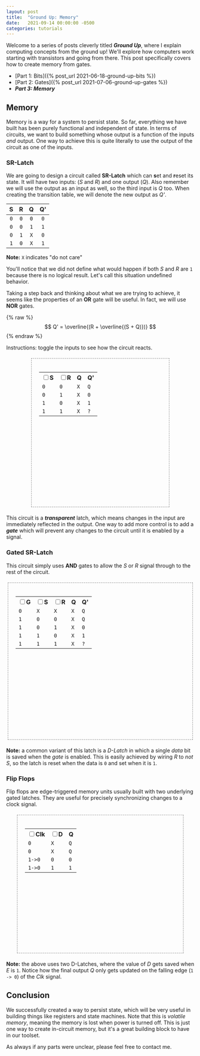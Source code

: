 ```yaml
---
layout: post
title:  "Ground Up: Memory"
date:   2021-09-14 00:00:00 -0500
categories: tutorials
---
```

<script src="https://cdn.mathjax.org/mathjax/latest/MathJax.js?config=TeX-AMS-MML_HTMLorMML" type="text/javascript"></script>
<script src="https://cdnjs.cloudflare.com/ajax/libs/paper.js/0.12.15/paper-full.min.js" integrity="sha512-ovjLI1ZcZe6bw+ImQ21r+sv8q/Vwob2kq7tFidK6E1LWfi0T4uobbmpfEU1//a9h9o5Kkt+MnMWf6rWlg0EiMw==" crossorigin="anonymous" referrerpolicy="no-referrer"></script>
<script type="text/javascript">
    window.globals = {};
    function updateState(checkbox, global) {
        window.globals[global] = checkbox.checked;
        window.globals.updateSRLatch();
        window.globals.updateGatedSRLatch();
        window.globals.updateDFlipFlop();
        updateTables();
    }
    function updateTables() {
        updateSRLatchTable();
        updateGatedSRLatchTable();
        updateDFlipFlopTable();
    }
    function updateSRLatchTable() {
        var table = document.getElementById("srLatchTable").children[0].children;
        var index = (window.globals["srLatchS"] ? 2 : 0) + (window.globals["srLatchR"] ? 1 : 0) + 1;
        for (var i = 1; i < table.length; i++) {
            table[i].style.backgroundColor = i == index ? 'yellow' : 'white';
        }
    }
    function updateGatedSRLatchTable() {
        var table = document.getElementById("gatedSRLatchTable").children[0].children;
        var index = (!window.globals["gatedSRLatchG"] ? 0 : ((window.globals["gatedSRLatchS"] ? 2 : 0) + (window.globals["gatedSRLatchR"] ? 1 : 0) + 1)) + 1;
        for (var i = 1; i < table.length; i++) {
            table[i].style.backgroundColor = i == index ? 'yellow' : 'white';
        }
    }
    function updateDFlipFlopTable() {
        var table = document.getElementById("dFlipFlopTable").children[0].children;
        var index = (window.globals["dFlipFlopClk"] ? 2 : 0) + (window.globals["dFlipFlopD"] ? 1 : 0) + 1;
        for (var i = 1; i < table.length; i++) {
            table[i].style.backgroundColor = i == index ? 'yellow' : 'white';
        }
    }
    window.onload = function() {
        window.globals.updateSRLatch();
        window.globals.updateGatedSRLatch();
        window.globals.updateDFlipFlop();
        updateTables()
    }
</script>
<style type="text/css" media="all">
.gate {
    display: inline-block;
    vertical-align: middle;
    width: unset;
}
p.gate {
    vertical-align: unset;
}
.table-div {
    display: inline-block;
    vertical-align: middle;
}
.interactive {
    padding: 20px;
    margin: 20px auto;
    border: 1px dashed gray;
}
.table-div table {
    margin-bottom: 5px;
}
#srLatchCircuit {
    width: 200px;
    height: 190px;
    display: inline-block;
    vertical-align: middle;
    margin-left: 40px;
}
#gatedSRLatchCircuit {
    width: 300px;
    height: 190px;
    display: inline-block;
    vertical-align: middle;
    margin-left: 40px;
}
#dFlipFlop {
    width: 320px;
    height: 190px;
    display: inline-block;
    vertical-align: middle;
    margin-left: 40px;
}
</style>

Welcome to a series of posts cleverly titled ***Ground Up***,
where I explain computing concepts from the ground up! We'll explore
how computers work starting with transistors and going from there.
This post specifically covers how to create memory from gates.

* [Part 1: Bits]({% post_url 2021-06-18-ground-up-bits %})
* [Part 2: Gates]({% post_url 2021-07-06-ground-up-gates %})
* ***Part 3: Memory***

## Memory
Memory is a way for a system to persist state. So far, everything we have
built has been purely functional and independent of state. In terms of
circuits, we want to build something whose output is a function of the
inputs *and* output. One way to achieve this is quite literally to use
the output of the circuit as one of the inputs.

### SR-Latch
We are going to design a circuit called **SR-Latch** which can **s**et
and **r**eset its state. It will have two inputs: (*S* and *R*) and one
output (*Q*). Also remember we will use the output as an input as well,
so the third input is *Q* too. When creating the transition table,
we will denote the new output as *Q'*.

|  S  |  R  |  Q  |  Q' |
|:---:|:---:|:---:|:---:|
| `0` | `0` | `0` | `0` |
| `0` | `0` | `1` | `1` |
| `0` | `1` | `X` | `0` |
| `1` | `0` | `X` | `1` |

**Note:** `X` indicates "do not care"

You'll notice that we did not define what would happen if both *S*
and *R* are `1` because there is no logical result. Let's call this
situation undefined behavior.

Taking a step back and thinking about what we are trying to achieve,
it seems like the properties of an **OR** gate will be useful. In fact,
we will use **NOR** gates.

{% raw %}
$$ Q' = \overline{(R + \overline{(S + Q)})} $$
{% endraw %}

Instructions: toggle the inputs to see how the circuit reacts.

<div class="interactive" style="width: 65%;">
<div class="table-div">
<table class="gate" id="srLatchTable">
    <tr>
        <th><input type="checkbox" onclick="updateState(this, 'srLatchS');"><label>S</label></th>
        <th><input type="checkbox" onclick="updateState(this, 'srLatchR');"><label>R</label></th>
        <th>Q</th>
        <th>Q'</th>
    </tr>
    <tr><td><code>0</code></td><td><code>0</code></td><td><code>X</code></td><td><code>Q</code></td></tr>
    <tr><td><code>0</code></td><td><code>1</code></td><td><code>X</code></td><td><code>0</code></td></tr>
    <tr><td><code>1</code></td><td><code>0</code></td><td><code>X</code></td><td><code>1</code></td></tr>
    <tr><td><code>1</code></td><td><code>1</code></td><td><code>X</code></td><td><code>?</code></td></tr>
</table>
</div>

<script type="text/paperscript" canvas="srLatchCircuit">
{% include_relative _ground_up/srLatchCircuit.js %}
</script>
<canvas id="srLatchCircuit" resize></canvas>
</div>

This circuit is a ***transparent*** latch, which means changes in the
input are immediately reflected in the output. One way to add more
control is to add a ***gate*** which will prevent any changes to the
circuit until it is enabled by a signal.

### Gated SR-Latch
This circuit simply uses **AND** gates to allow the *S* or *R*
signal through to the rest of the circuit.

<div class="interactive" style="width: 90%;">
<div class="table-div">
<table class="gate" id="gatedSRLatchTable">
    <tr>
        <th><input type="checkbox" onclick="updateState(this, 'gatedSRLatchG');"><label>G</label></th>
        <th><input type="checkbox" onclick="updateState(this, 'gatedSRLatchS');"><label>S</label></th>
        <th><input type="checkbox" onclick="updateState(this, 'gatedSRLatchR');"><label>R</label></th>
        <th>Q</th>
        <th>Q'</th>
    </tr>
    <tr><td><code>0</code></td><td><code>X</code></td><td><code>X</code></td><td><code>X</code></td><td><code>Q</code></td></tr>
    <tr><td><code>1</code></td><td><code>0</code></td><td><code>0</code></td><td><code>X</code></td><td><code>Q</code></td></tr>
    <tr><td><code>1</code></td><td><code>0</code></td><td><code>1</code></td><td><code>X</code></td><td><code>0</code></td></tr>
    <tr><td><code>1</code></td><td><code>1</code></td><td><code>0</code></td><td><code>X</code></td><td><code>1</code></td></tr>
    <tr><td><code>1</code></td><td><code>1</code></td><td><code>1</code></td><td><code>X</code></td><td><code>?</code></td></tr>
</table>
</div>

<script type="text/paperscript" canvas="gatedSRLatchCircuit">
{% include_relative _ground_up/gatedSRLatchCircuit.js %}
</script>
<canvas id="gatedSRLatchCircuit" resize></canvas>
</div>

**Note:** a common variant of this latch is a *D-Latch* in which a single
*data* bit is saved when the *gate* is enabled. This is easily achieved
by wiring *R* to *not S*, so the latch is reset when the data is `0`
and set when it is `1`.

### Flip Flops
Flip flops are edge-triggered memory units usually built with two
underlying gated latches. They are useful for precisely synchronizing
changes to a clock signal.

<div class="interactive" style="width: 80%;">
<div class="table-div">
<table class="gate" id="dFlipFlopTable">
    <tr>
        <th><input type="checkbox" onclick="updateState(this, 'dFlipFlopClk');"><label>Clk</label></th>
        <th><input type="checkbox" onclick="updateState(this, 'dFlipFlopD');"><label>D</label></th>
        <th>Q</th>
    </tr>
    <tr><td><code>0</code></td><td><code>X</code></td><td><code>Q</code></td></tr>
    <tr><td><code>0</code></td><td><code>X</code></td><td><code>Q</code></td></tr>
    <tr><td><code>1->0</code></td><td><code>0</code></td><td><code>0</code></td></tr>
    <tr><td><code>1->0</code></td><td><code>1</code></td><td><code>1</code></td></tr>
</table>
</div>
<script type="text/paperscript" canvas="dFlipFlop">
{% include_relative _ground_up/dFlipFlop.js %}
</script>
<canvas id="dFlipFlop" resize></canvas>
</div>

**Note:** the above uses two D-Latches, where the value of *D* gets saved
when *E* is `1`. Notice how the final output *Q* only gets updated on
the falling edge (`1 -> 0`) of the *Clk* signal.

## Conclusion
We successfully created a way to persist state, which will be very useful
in building things like registers and state machines. Note that this
is *volatile memory*, meaning the memory is lost when power is turned
off. This is just one way to create in-circuit memory, but it's a great
building block to have in our toolset.

As always if any parts were unclear, please feel free to contact me.
